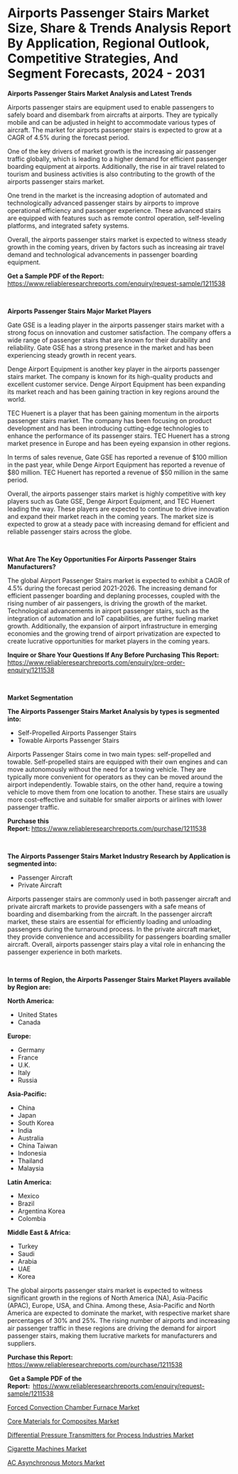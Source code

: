 <p><h1>Airports Passenger Stairs Market Size, Share & Trends Analysis Report By Application, Regional Outlook, Competitive Strategies, And Segment Forecasts, 2024 - 2031</h1></p><p><strong>Airports Passenger Stairs Market Analysis and Latest Trends</strong></p>
<p><p>Airports passenger stairs are equipment used to enable passengers to safely board and disembark from aircrafts at airports. They are typically mobile and can be adjusted in height to accommodate various types of aircraft. The market for airports passenger stairs is expected to grow at a CAGR of 4.5% during the forecast period.</p><p>One of the key drivers of market growth is the increasing air passenger traffic globally, which is leading to a higher demand for efficient passenger boarding equipment at airports. Additionally, the rise in air travel related to tourism and business activities is also contributing to the growth of the airports passenger stairs market.</p><p>One trend in the market is the increasing adoption of automated and technologically advanced passenger stairs by airports to improve operational efficiency and passenger experience. These advanced stairs are equipped with features such as remote control operation, self-leveling platforms, and integrated safety systems.</p><p>Overall, the airports passenger stairs market is expected to witness steady growth in the coming years, driven by factors such as increasing air travel demand and technological advancements in passenger boarding equipment.</p></p>
<p><strong>Get a Sample PDF of the Report:&nbsp;</strong> <a href="https://www.reliableresearchreports.com/enquiry/request-sample/1211538">https://www.reliableresearchreports.com/enquiry/request-sample/1211538</a></p>
<p>&nbsp;</p>
<p><strong>Airports Passenger Stairs Major Market Players</strong></p>
<p><p>Gate GSE is a leading player in the airports passenger stairs market with a strong focus on innovation and customer satisfaction. The company offers a wide range of passenger stairs that are known for their durability and reliability. Gate GSE has a strong presence in the market and has been experiencing steady growth in recent years.</p><p>Denge Airport Equipment is another key player in the airports passenger stairs market. The company is known for its high-quality products and excellent customer service. Denge Airport Equipment has been expanding its market reach and has been gaining traction in key regions around the world.</p><p>TEC Huenert is a player that has been gaining momentum in the airports passenger stairs market. The company has been focusing on product development and has been introducing cutting-edge technologies to enhance the performance of its passenger stairs. TEC Huenert has a strong market presence in Europe and has been eyeing expansion in other regions.</p><p>In terms of sales revenue, Gate GSE has reported a revenue of $100 million in the past year, while Denge Airport Equipment has reported a revenue of $80 million. TEC Huenert has reported a revenue of $50 million in the same period.</p><p>Overall, the airports passenger stairs market is highly competitive with key players such as Gate GSE, Denge Airport Equipment, and TEC Huenert leading the way. These players are expected to continue to drive innovation and expand their market reach in the coming years. The market size is expected to grow at a steady pace with increasing demand for efficient and reliable passenger stairs across the globe.</p></p>
<p>&nbsp;</p>
<p><strong>What Are The Key Opportunities For Airports Passenger Stairs Manufacturers?</strong></p>
<p><p>The global Airport Passenger Stairs market is expected to exhibit a CAGR of 4.5% during the forecast period 2021-2026. The increasing demand for efficient passenger boarding and deplaning processes, coupled with the rising number of air passengers, is driving the growth of the market. Technological advancements in airport passenger stairs, such as the integration of automation and IoT capabilities, are further fueling market growth. Additionally, the expansion of airport infrastructure in emerging economies and the growing trend of airport privatization are expected to create lucrative opportunities for market players in the coming years.</p></p>
<p><strong>Inquire or Share Your Questions If Any Before Purchasing This Report:</strong> <a href="https://www.reliableresearchreports.com/enquiry/pre-order-enquiry/1211538">https://www.reliableresearchreports.com/enquiry/pre-order-enquiry/1211538</a></p>
<p>&nbsp;</p>
<p><strong>Market Segmentation</strong></p>
<p><strong>The Airports Passenger Stairs Market Analysis by types is segmented into:</strong></p>
<p><ul><li>Self-Propelled Airports Passenger Stairs</li><li>Towable Airports Passenger Stairs</li></ul></p>
<p><p>Airports Passenger Stairs come in two main types: self-propelled and towable. Self-propelled stairs are equipped with their own engines and can move autonomously without the need for a towing vehicle. They are typically more convenient for operators as they can be moved around the airport independently. Towable stairs, on the other hand, require a towing vehicle to move them from one location to another. These stairs are usually more cost-effective and suitable for smaller airports or airlines with lower passenger traffic.</p></p>
<p><strong>Purchase this Report:&nbsp;</strong><a href="https://www.reliableresearchreports.com/purchase/1211538">https://www.reliableresearchreports.com/purchase/1211538</a></p>
<p>&nbsp;</p>
<p><strong>The Airports Passenger Stairs Market Industry Research by Application is segmented into:</strong></p>
<p><ul><li>Passenger Aircraft</li><li>Private Aircraft</li></ul></p>
<p><p>Airports passenger stairs are commonly used in both passenger aircraft and private aircraft markets to provide passengers with a safe means of boarding and disembarking from the aircraft. In the passenger aircraft market, these stairs are essential for efficiently loading and unloading passengers during the turnaround process. In the private aircraft market, they provide convenience and accessibility for passengers boarding smaller aircraft. Overall, airports passenger stairs play a vital role in enhancing the passenger experience in both markets.</p></p>
<p>&nbsp;</p>
<p><strong>In terms of Region, the Airports Passenger Stairs Market Players available by Region are:</strong></p>
<p>
    <p> <strong> North America: </strong>
        <ul>
            <li>United States</li>
            <li>Canada</li>
        </ul>
        </p> 
    <p> <strong> Europe: </strong>
        <ul>
            <li>Germany</li>
            <li>France</li>
            <li>U.K.</li>
            <li>Italy</li>
            <li>Russia</li>
        </ul>
        </p> 
    <p> <strong> Asia-Pacific: </strong>
        <ul>
            <li>China</li>
            <li>Japan</li>
            <li>South Korea</li>
            <li>India</li>
            <li>Australia</li>
            <li>China Taiwan</li>
            <li>Indonesia</li>
            <li>Thailand</li>
            <li>Malaysia</li>
        </ul>
        </p> 
    <p> <strong> Latin America: </strong>
        <ul>
            <li>Mexico</li>
            <li>Brazil</li>
            <li>Argentina Korea</li>
            <li>Colombia</li>
        </ul>
        </p> 
    <p> <strong> Middle East & Africa: </strong>
        <ul>
            <li>Turkey</li>
            <li>Saudi</li>
            <li>Arabia</li>
            <li>UAE</li>
            <li>Korea</li>
        </ul>
    </p>
    </p>
<p><p>The global airports passenger stairs market is expected to witness significant growth in the regions of North America (NA), Asia-Pacific (APAC), Europe, USA, and China. Among these, Asia-Pacific and North America are expected to dominate the market, with respective market share percentages of 30% and 25%. The rising number of airports and increasing air passenger traffic in these regions are driving the demand for airport passenger stairs, making them lucrative markets for manufacturers and suppliers.</p></p>
<p><strong>Purchase this Report: </strong><a href="https://www.reliableresearchreports.com/purchase/1211538">https://www.reliableresearchreports.com/purchase/1211538</a></p>
<p>&nbsp;<strong>Get a Sample PDF of the Report:&nbsp;&nbsp;</strong><a href="https://www.reliableresearchreports.com/enquiry/request-sample/1211538">https://www.reliableresearchreports.com/enquiry/request-sample/1211538</a></p>
<p><strong></strong></p>
<p><p><a href="https://github.com/sofayahoo2023/Market-Research-Report-List-3/blob/main/forced-convection-chamber-furnace-market.md">Forced Convection Chamber Furnace Market</a></p><p><a href="https://medium.com/@paulmcglynn6456/core-materials-for-composites-market-insights-into-market-cagr-market-trends-and-growth-2749ec1f7bed">Core Materials for Composites Market</a></p><p><a href="https://medium.com/@paulmcglynn6456/differential-pressure-transmitters-for-process-industries-market-competitive-analysis-market-7b1032567636">Differential Pressure Transmitters for Process Industries Market</a></p><p><a href="https://github.com/joannesouthgate/Market-Research-Report-List-2/blob/main/cigarette-machines-market.md">Cigarette Machines Market</a></p><p><a href="https://medium.com/@joanacasper19/ac-asynchronous-motors-market-analysis-its-cagr-market-segmentation-and-global-industry-overview-70c94f0c4f0b">AC Asynchronous Motors Market</a></p></p>